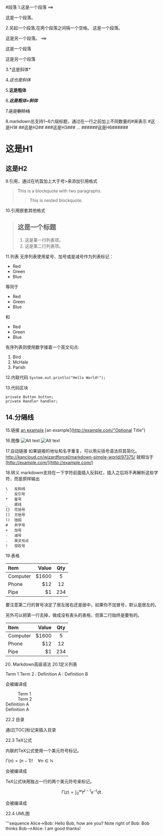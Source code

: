 #段落
1.这是一个段落
==><p>这是一个段落。</p>

2.另起一个段落,在两个段落之间隔一个空格。
  这是一个段落。

  这是另一个段落。
==><p>这是一个段落</p>
   <p>这是另一个段落</p>
3.*这是斜体*

4._这也是斜体_

5.**这是粗体**

6.***这是粗体+斜体***

7.~~这是删除线~~

8.markdown总支持1~6六级标题，通过在一行之前加上不同数量的#来表示
#这是H1#
##这是H2##
###这是H3###
...
######这是H6######

这是H1
======
这是H2
------

9.引用，通过在吭首加上大于号>来添加引用格式
>This is a blockquote with two paragraphs.
>>This is nested blockquote. 

10.引用嵌套其他格式
>## 这是一个标题
>
>1.  这是第一行列表项。
>2.  这是第二行列表项。

11.列表
无序列表使用星号、加号或是减号作为列表标记：

*  Red
*  Green
*  Blue

等同于

+  Red
+  Green
+  Blue

和

-  Red
-  Green
-  Blue

有序列表则使用数字接着一个英文句点:

1.  Bird
2.  McHale
3.  Parish

12.内联代码
`System.out.println("Hello World!");`

13.代码区块
```
private Button button;
private Handler handler;
```

14.分隔线
---

15.链接
[an example](http://example.com/)
[an example](http://example.com/"Optional Title")

16.图像
![Alt text](/image.jpg)
![Alt text](/path/to/img.jpg "Optional Title")

17.自动链接
如果链接的地址和名字重复，可以用尖括号语法将其简化。
<http://kancloud.cn/wizardforcel/markdown-simple-world/97375/>
就相当于
[http://example.com/](http://example.com/)

18.转义
markdowm支持在一下字符前面插入反斜杠，插入之后将不再解析这些字符，而是原样输出
```
\   反斜线
`   反引号
*   星号
_   底线
{}  花括号
[]  方括号
()  括弧
#   井字号
+   加号
-   减号
.   英文句点
!   惊叹号
```

19.表格

| Item     | Value | Qty   |
| :------- | ----: | :---: |
| Computer | $1600 |  5    |
| Phone    | $12   |  12   |
| Pipe     | $1    |  234  |

要注意第二行的冒号决定了居左居右还是居中，如果你不加冒号，默认是居左的。

另外可以把第一行去掉，做成没有表头的表格，但第二行始终是要有的。

<table>
<thead>
<tr>
  <th align="left">Item</th>
  <th align="right">Value</th>
  <th align="center">Qty</th>
</tr>
</thead>
<tbody><tr>
  <td align="left">Computer</td>
  <td align="right">$1600</td>
  <td align="center">5</td>
</tr>
<tr>
  <td align="left">Phone</td>
  <td align="right">$12</td>
  <td align="center">12</td>
</tr>
<tr>
  <td align="left">Pipe</td>
  <td align="right">$1</td>
  <td align="center">234</td>
</tr>
</tbody></table>

20. Markdown高级语法
20.1定义列表

 Term 1
 Term 2
 :  Definition A
 :  Definition B

会被编译成

<dl>
<dd>Term 1</dd>
<dd>Term 2</dd>
<dt>Definition A<dt>
<dt>Definition A<dt>
</dl>

22.2 目录

通过[TOC]标记来插入目录

22.3 TeX公式

内联的TeX公式使用一个美元符号标记。

$\Gamma(n) = (n-1)!\quad\forall n\in\mathbb N$

会被编译成

TeX公式块用独占一行的两个美元符号来标记。

$$
\Gamma(z) = \int_0^\infty t^{z-1}e^{-t}dt\,.
$$

会被编译成


22.4 UML图

 '''sequence
 Alice->Bob: Hello Bob, how are you?
 Note right of Bob: Bob thinks
 Bob-->Alice: I am good thanks!
 ```



